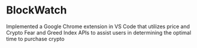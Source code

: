 # BlockWatch
 Implemented a Google Chrome extension in VS Code that utilizes price and Crypto Fear and Greed Index APIs to assist users in determining the optimal time to purchase crypto
